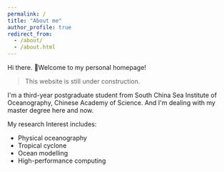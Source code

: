 ```yaml
---
permalink: /
title: "About me"
author_profile: true
redirect_from: 
  - /about/
  - /about.html
---
```

Hi there. 👋Welcome to my personal homepage!

> This website is still under construction.

I'm a third-year postgraduate student from South China Sea Institute of Oceanography, Chinese Academy of Science.
And I'm dealing with my master degree here and now.

My research Interest includes:

- Physical oceanography
- Tropical cyclone
- Ocean modelling
- High-performance computing

